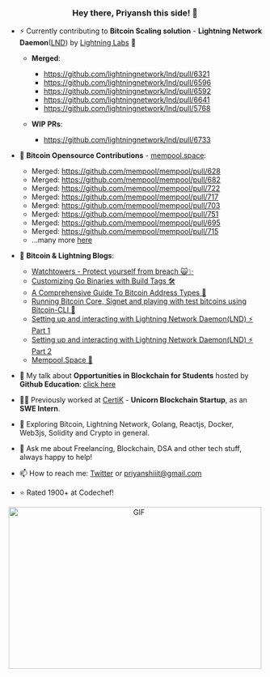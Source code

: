 <h3 align="center"> Hey there, Priyansh this side! 👋</h3>

- ⚡  Currently contributing to **Bitcoin Scaling solution** - **Lightning Network Daemon**([LND](https://github.com/lightningnetwork/lnd)) by [Lightning Labs](https://twitter.com/lightning) 🍠
     - **Merged**: 
        - https://github.com/lightningnetwork/lnd/pull/6321
        - https://github.com/lightningnetwork/lnd/pull/6596
        - https://github.com/lightningnetwork/lnd/pull/6592
        - https://github.com/lightningnetwork/lnd/pull/6641
        - https://github.com/lightningnetwork/lnd/pull/5768
        
     - **WIP PRs**: 
        - https://github.com/lightningnetwork/lnd/pull/6733
- 🔭 **Bitcoin Opensource Contributions** - [mempool.space](https://github.com/mempool/mempool):
     - Merged: https://github.com/mempool/mempool/pull/628
     - Merged: https://github.com/mempool/mempool/pull/682
     - Merged: https://github.com/mempool/mempool/pull/722
     - Merged: https://github.com/mempool/mempool/pull/717
     - Merged: https://github.com/mempool/mempool/pull/703
     - Merged: https://github.com/mempool/mempool/pull/751
     - Merged: https://github.com/mempool/mempool/pull/695
     - Merged: https://github.com/mempool/mempool/pull/715
     - ...many more [here](https://rebrand.ly/e52tobu)
     
- 📝 **Bitcoin & Lightning Blogs**:
     - [Watchtowers - Protect yourself from breach 🙀✨](https://priyanshiiit.hashnode.dev/watchtowers)
     - [Customizing Go Binaries with Build Tags 🛠](https://priyanshiiit.hashnode.dev/build-tags)
     - [A Comprehensive Guide To Bitcoin Address Types 🚨](https://priyanshiiit.hashnode.dev/bitcoin-address-types)
     - [Running Bitcoin Core, Signet and playing with test bitcoins using Bitcoin-CLI 🌠](https://priyanshiiit.hashnode.dev/running-bitcoin-core)
     - [Setting up and interacting with Lightning Network Daemon(LND) ⚡️ Part 1](https://priyanshiiit.hashnode.dev/lightning-network-daemon-p1)
     - [Setting up and interacting with Lightning Network Daemon(LND) ⚡️ Part 2](https://priyanshiiit.hashnode.dev/lightning-network-daemon-p2)
     - [Mempool.Space 🚀](https://priyanshiiit.hashnode.dev/mempoolspace)
- 🎥 My talk about **Opportunities in Blockchain for Students** hosted by **Github Education**: [click here](https://twitter.com/priyansh_tweet/status/1529864671259684864)  
- 👨‍💻 Previously worked at [CertiK](https://twitter.com/CertiK) - **Unicorn Blockchain Startup**, as an **SWE Intern**.
- 🌱 Exploring Bitcoin, Lightning Network, Golang, Reactjs, Docker, Web3js, Solidity and Crypto in general.
- 💬 Ask me about Freelancing, Blockchain, DSA and other tech stuff, always happy to help!
- 📫 How to reach me: [Twitter](https://twitter.com/priyansh_tweet) or priyanshiiit@gmail.com
- ⭐  Rated 1900+ at Codechef!

<div align="center">
     
<!-- ![Priyansh's github stats](https://github-readme-stats.vercel.app/api?username=priyanshiiit&show_icons=true,theme=chartreuse-dark) -->
 <img align="center" alt="GIF" src="https://github.com/priyanshiiit/priyanshiiit/blob/main/code.gif?raw=true" width="500" height="320" />
</div>

<!-- <p align="center">
<img src="https://visitor-badge.laobi.icu/badge?page_id=priyanshiiit"/>       
</p> -->
     


